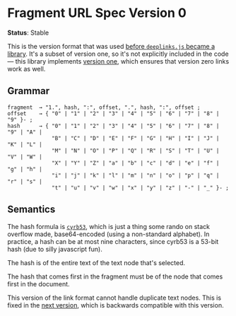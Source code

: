 # Fragment URL Spec Version 0

**Status**: Stable

This is the version format that was used [before `deeplinks.js` became a library](https://github.com/WesleyAC/notebook/blob/c967f3fe6c3c0581015cf68f701fee6a43e7f678/parts/linktext.js). It's a subset of version one, so it's not explicitly included in the code — this library implements [version one](/docs/spec/v1.md), which ensures that version zero links work as well.

## Grammar

```
fragment  → "1.", hash, ":", offset, ".", hash, ":", offset ;
offset    → { "0" | "1" | "2" | "3" | "4" | "5" | "6" | "7" | "8" | "9" }- ;
hash      → { "0" | "1" | "2" | "3" | "4" | "5" | "6" | "7" | "8" | "9" | "A" |
              "B" | "C" | "D" | "E" | "F" | "G" | "H" | "I" | "J" | "K" | "L" |
              "M" | "N" | "O" | "P" | "Q" | "R" | "S" | "T" | "U" | "V" | "W" |
              "X" | "Y" | "Z" | "a" | "b" | "c" | "d" | "e" | "f" | "g" | "h" |
              "i" | "j" | "k" | "l" | "m" | "n" | "o" | "p" | "q" | "r" | "s" |
              "t" | "u" | "v" | "w" | "x" | "y" | "z" | "-" | "_" }- ;
```

## Semantics

The hash formula is [`cyrb53`](https://stackoverflow.com/questions/7616461/generate-a-hash-from-string-in-javascript/52171480#52171480), which is just a thing some rando on stack overflow made, base64-encoded (using a non-standard alphabet). In practice, a hash can be at most nine characters, since cyrb53 is a 53-bit hash (due to silly javascript fun).

The hash is of the entire text of the text node that's selected.

The hash that comes first in the fragment must be of the node that comes first in the document.

This version of the link format cannot handle duplicate text nodes. This is fixed in the [next version](/docs/spec/v1.md), which is backwards compatible with this version.
